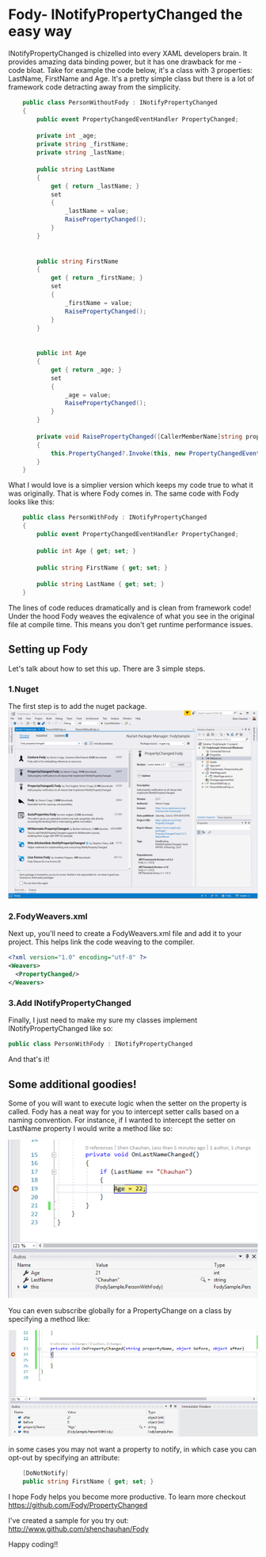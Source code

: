 # Fody- INotifyPropertyChanged the easy way

INotifyPropertyChanged is chizelled into every XAML developers brain. It provides amazing data binding power, but it has one drawback for me - code bloat. Take for example the code below, it's a class with 3 properties: LastName, FirstName and Age. It's a pretty simple class but there is a lot of framework code detracting away from the simplicity.

```csharp
    public class PersonWithoutFody : INotifyPropertyChanged
    {
        public event PropertyChangedEventHandler PropertyChanged;

        private int _age;
        private string _firstName;
        private string _lastName;

        public string LastName
        {
            get { return _lastName; }
            set
            {
                _lastName = value;
                RaisePropertyChanged();
            }
        }


        public string FirstName
        {
            get { return _firstName; }
            set
            {
                _firstName = value;
                RaisePropertyChanged();
            }
        }


        public int Age
        {
            get { return _age; }
            set
            {
                _age = value;
                RaisePropertyChanged();
            }
        }

        private void RaisePropertyChanged([CallerMemberName]string propertyName = "")
        {
            this.PropertyChanged?.Invoke(this, new PropertyChangedEventArgs(propertyName));
        }
    }
```

What I would love is a simplier version which keeps my code true to what it was originally. That is where Fody comes in. The same code with Fody looks like this:

```csharp
    public class PersonWithFody : INotifyPropertyChanged
    {
        public event PropertyChangedEventHandler PropertyChanged;

        public int Age { get; set; }

        public string FirstName { get; set; }

        public string LastName { get; set; }
    }
```
The lines of code reduces dramatically and is clean from framework code! Under the hood Fody weaves the eqivalence of what you see in the original file at compile time. This means you don't get runtime performance issues.

## Setting up Fody

Let's talk about how to set this up. There are 3 simple steps.

### 1.Nuget
The first step is to add the nuget package.
![Nuget Fody PropertyChanged](Assets/nuget.png "Fody.PropertyChanged")  

### 2.FodyWeavers.xml
Next up, you'll need to create a FodyWeavers.xml file and add it to your project. This helps link the code weaving to the compiler.

```xml
<?xml version="1.0" encoding="utf-8" ?>
<Weavers>
  <PropertyChanged/>
</Weavers>
```

### 3.Add INotifyPropertyChanged
Finally, I just need to make my sure my classes implement INotifyPropertyChanged like so:

```csharp 
public class PersonWithFody : INotifyPropertyChanged
```

And that's it!

## Some additional goodies!
Some of you will want to execute logic when the setter on the property is called. Fody has a neat way for you to intercept setter calls based on a naming convention. For instance, if I wanted to intercept the setter on LastName property I would write a method like so:

![OnLastNameChanged](Assets/lastName.png "OnLastNameChanged")  

You can even subscribe globally for a PropertyChange on a class by specifying a method like:

![Global property changed](Assets/propertychanged.png "Global PropertyChanged")  

in some cases you may not want a property to notify, in which case you can opt-out by specifying an attribute:
```csharp
    [DoNotNotify]
    public string FirstName { get; set; }
```

I hope Fody helps you become more productive. To learn more checkout https://github.com/Fody/PropertyChanged

I've created a sample for you try out: http://www.github.com/shenchauhan/Fody

Happy coding!!